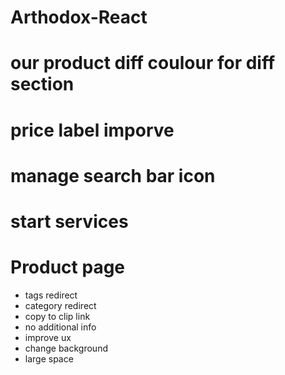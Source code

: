 # Arthodox-React


# our product diff coulour for diff section
# price label imporve 
# manage search bar icon 
# start services


# Product page 

- tags redirect
- category redirect
- copy to clip link
- no additional info
- improve ux
- change background
- large space 
